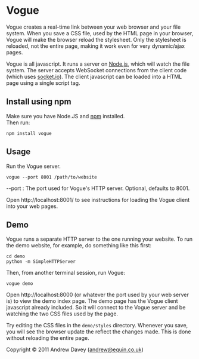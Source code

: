 # Vogue

Vogue creates a real-time link between your web browser and your file system. When you save 
a CSS file, used by the HTML page in your browser, Vogue will make the browser reload the 
stylesheet. Only the stylesheet is reloaded, not the entire page, making it work
even for very dynamic/ajax pages.

Vogue is all javascript. It runs a server on [Node.js](http://nodejs.org/), 
which will watch the file system. 
The server accepts WebSocket connections from the client code 
(which uses [socket.io](http://socket.io/)).
The client javascript can be loaded into a HTML page using a single script tag.

## Install using npm
Make sure you have Node.JS and [npm](http://npmjs.org/) installed.  
Then run: 

    npm install vogue

## Usage
Run the Vogue server.

    vogue --port 8001 /path/to/website

--port : The port used for Vogue's HTTP server. Optional, defaults to 8001.

Open http://localhost:8001/ to see instructions for loading the Vogue client into your
web pages.

## Demo
Vogue runs a separate HTTP server to the one running your website.
To run the demo website, for example, do something like this first:
  
    cd demo  
    python -m SimpleHTTPServer

Then, from another terminal session, run Vogue:

    vogue demo

Open http://localhost:8000 (or whatever the port used by your web server is) 
to view the demo index page. The demo page has the Vogue client javascript already included.
So it will connect to the Vogue server and be watching the two CSS files used by the page.

Try editing the CSS files in the `demo/styles` directory. Whenever you save, you will see the 
browser update the reflect the changes made. This is done without reloading the entire page.

Copyright &copy; 2011 Andrew Davey (andrew@equin.co.uk)
